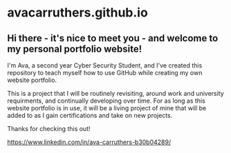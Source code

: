 # avacarruthers.github.io

## Hi there - it's nice to meet you - and welcome to my **personal portfolio** website!

I'm Ava, a second year Cyber Security Student, and I've created this repository to teach myself how to use GitHub while creating my own website portfolio.

This is a project that I will be routinely revisiting, around work and university requirments, and continually developing over time. For as long as this website portfolio is in use, it will be a living project of mine that will be added to as I gain certifications and take on new projects.

Thanks for checking this out!

https://www.linkedin.com/in/ava-carruthers-b30b04289/
